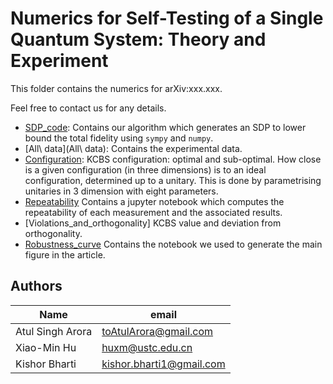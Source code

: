# Numerics for Self-Testing of a Single Quantum System: Theory and Experiment

This folder contains the numerics for arXiv:xxx.xxx. 

Feel free to contact us for any details.

* [SDP_code](SDP_code): Contains our algorithm which generates an SDP to lower bound the total fidelity using ```sympy``` and ```numpy```.
* [All\ data](All\ data): Contains the experimental data.
* [Configuration](Configuration): KCBS configuration: optimal and sub-optimal. How close is a given configuration (in three dimensions) is to an ideal configuration, determined up to a unitary. This is done by parametrising unitaries in 3 dimension with eight parameters.
* [Repeatability](Repeatability) Contains a jupyter notebook which computes the repeatability of each measurement and the associated results.
* [Violations_and_orthogonality] KCBS value and deviation from orthogonality.
* [Robustness_curve](Robustness_curve) Contains the notebook we used to generate the main figure in the article.


## Authors

| Name | email |
|-|-|
| Atul Singh Arora | toAtulArora@gmail.com |
| Xiao-Min Hu | huxm@ustc.edu.cn |
| Kishor Bharti | kishor.bharti1@gmail.com |

